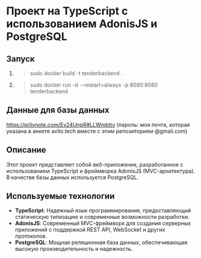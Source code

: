 # Проект на TypeScript с использованием AdonisJS и PostgreSQL

## Запуск
1. >sudo docker build -t tenderbackend .
2. >sudo docker run -d --restart=always -p 8080:8080 tenderbackend

## Данные для базы данных
https://prlivnote.com/Ev24UnpR#LLWmbttv (пароль: моя почта, которая указана в анкете avito.tech вместе с этим репозиторием @gmail.com)


## Описание
Этот проект представляет собой веб-приложение, разработанное с использованием TypeScript и фреймворка AdonisJS (MVC-архитектура). В качестве базы данных используется PostgreSQL.

## Используемые технологии

- **TypeScript**: Надежный язык программирования, предоставляющий статическую типизацию и современные возможности разработки.
- **AdonisJS**: Современный MVC-фреймворк для создания серверных приложений с поддержкой REST API, WebSocket и других протоколов.
- **PostgreSQL**: Мощная реляционная база данных, обеспечивающая высокую производительность и надежность.
